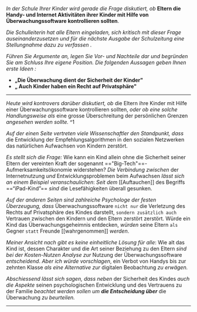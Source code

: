 *In der Schule Ihrer Kinder wird gerade die Frage diskutiert, ob* **Eltern die Handy- und Internet Aktivitäten ihrer Kinder mit Hilfe von Überwachungssoftware kontrollieren sollten**. 

*Die Schulleiterin hat alle Eltern eingeladen, sich kritisch mit dieser Frage auseinanderzusetzen und für die nächste Ausgabe der Schulzeitung eine Stellungnahme dazu zu verfassen .*

*Führen Sie Argumente an, legen Sie Vor- und Nachteile dar und begründen Sie am Schluss Ihre eigene Position. Die folgenden Aussagen geben Ihnen erste Ideen :*

* **„Die Überwachung dient der Sicherheit der Kinder"**
* **„ Auch Kinder haben ein Recht auf Privatsphäre"**

---

*Heute wird kontrovers darüber diskutiert, ob* die Eltern ihre Kinder mit Hilfe einer Überwachungssoftware kontrollieren sollten, *oder ob eine solche Handlungsweise als* eine grosse Überschreitung der persönlichen Grenzen *angesehen werden sollte.* ^1


*Auf der einen Seite vertreten viele Wissenschaftler den Standpunkt, dass* die Entwicklung der 
Empfehlungsalgorithmen in den sozialen Netzwerken das natürlichen Aufwachsen von Kindern zerstört. 

*Es stellt sich die Frage:* Wie kann ein Kind allein ohne die Sicherheit seiner Eltern der vereinten Kraft der sogenannt =="Big-Tech"==-Aufmerksamkeitsökonomie widerstehen? 
*Die Verbindung zwischen* der Internetnutzung *und* Entwicklungsproblemen beim Aufwachsen *lässt sich an einem Beispiel veranschaulichen*: *Seit dem* [[Auftauchen]] des Begriffs ==“iPad-Kind”== *sind* die Lesefähigkeiten überall gesunken.

*Auf der anderen Seiten sind zahlreiche Psychologe der festen Überzeugung, dass* Überwachungssoftware `nicht nur` die Verletzung des Rechts auf Privatsphäre des Kindes darstellt, `sondern zusätzlich auch` Vertrauen zwischen den Kindern und den Eltern zerstört
zerstört. Würde ein Kind das Überwachungsgeheimnis entdecken, *würden* seine Eltern `als` Gegner `statt` Freunde [[wahrgenommen]] *werden*.

*Meiner Ansicht nach gibt es keine einheitliche Lösung für alle*: Wie alt das Kind ist, dessen Charakter und die Art seiner Beziehung zu den Eltern *sind bei der Kosten-Nutzen Analyse zur* Nutzung der Überwachungssoftware *entscheidend*. *Aber ich würde vorschlagen*, ein Verbot von Handys bis zur zehnten Klasse *als eine Alternative zur* digitalen Beobachtung *zu erwägen.*

*Abschiessend lässt sich sagen, dass neben* der Sicherheit des Kindes *auch die Aspekte* seinen psychologischen Entwicklung und des Vertrauens zu der Familie *beachtet werden sollen um* _**die Entscheidung über**_ die Überwachung *zu beurteilen.*



---

